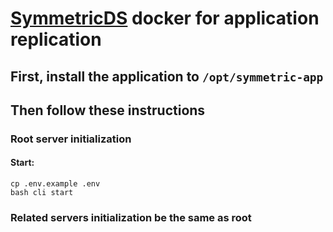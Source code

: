 # [SymmetricDS](https://symmetricds.org/docs/overview) docker for application replication

## First, install the application to `/opt/symmetric-app`

## Then follow these instructions

### Root server initialization
#### Start:
```
cp .env.example .env
bash cli start
```

### Related servers initialization be the same as root
